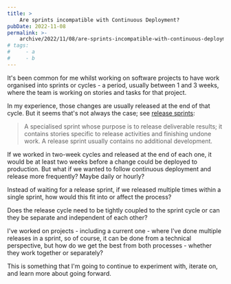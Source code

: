 ```yaml
---
title: >
    Are sprints incompatible with Continuous Deployment?
pubDate: 2022-11-08
permalink: >-
    archive/2022/11/08/are-sprints-incompatible-with-continuous-deployment
# tags:
#     - a
#     - b
---
```


It's been common for me whilst working on software projects to have work organised into sprints or cycles - a period, usually between 1 and 3 weeks, where the team is working on stories and tasks for that project.

In my experience, those changes are usually released at the end of that cycle. But it seems that's not always the case; see [release sprints](https://scrumdictionary.com/term/release-sprint):

> A specialised sprint whose purpose is to release deliverable results; it contains stories specific to release activities and finishing undone work.  A release sprint usually contains no additional development.

If we worked in two-week cycles and released at the end of each one, it would be at least two weeks before a change could be deployed to production. But what if we wanted to follow continuous deployment and release more frequently? Maybe daily or hourly?

Instead of waiting for a release sprint, if we released multiple times within a single sprint, how would this fit into or affect the process?

Does the release cycle need to be tightly coupled to the sprint cycle or can they be separate and independent of each other?

I've worked on projects - including a current one - where I've done multiple releases in a sprint, so of course, it can be done from a technical perspective, but how do we get the best from both processes - whether they work together or separately?

This is something that I'm going to continue to experiment with, iterate on, and learn more about going forward.
